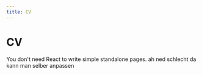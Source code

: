 ```yaml
---
title: CV
---
```


# CV

You don't need React to write simple standalone pages.
ah ned schlecht
da kann man selber anpassen
